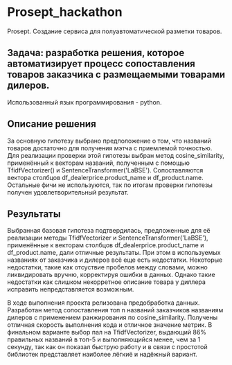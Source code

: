 # Prosept_hackathon

Prosept. Cоздание сервиса для полуавтоматической разметки товаров.

## Задача: разработка решения, которое автоматизирует процесс сопоставления товаров заказчика с размещаемыми товарами дилеров.

Использованный язык программирования - python.

## Описание решения

За основную гипотезу выбрано предположение о том, что названий товаров достаточно для получения мэтча с приемлемой точностью. Для реализации проверки этой гипотезы выбран метод cosine_similarity, применённый к векторам названий, полученным с помощью TfidfVectorizer() и SentenceTransformer('LaBSE'). Сопоставляются вектора столбцов df_dealerprice.product_name и df_product.name. Остальные фичи не используются, так по итогам проверки гипотезы получен удовлетворительный результат.

## Результаты

Выбранная базовая гипотеза подтвердилась, предложенные для её реализации методы TfidfVectorizer и SentenceTransformer('LaBSE'), применённые к векторам столбцов df_dealerprice.product_name и df_product.name, дали отличные результаты. При этом в используемых названиях от заказчика и дилеров всё еще есть недостатки. Некоторые недостатки, такие как отсуствие пробелов между словами, можно ликвидировать вручню, корректируя ошибки в данных. Однако такие недостатки как слишком некорретное описание товара у диллера исправить непредставляется возможным. 

В ходе выполнения проекта релизована предобработка данных. Разработан метод сопоставления топ n названий заказчиков названиям дилеров с применением ранжирования по cosine_similarity. Получены отличная скорость выполнения кода и отличное значение метрик. В финальном варианте выбор пал на TfidfVectorizer, выдающий 86% правильных названий в топ-5 и выполняющийся менее, чем за 1 секунду, так как он показал быструю работу и в связи с простотой библиотек представляет наиболее лёгкиё и надёжный вариант.
